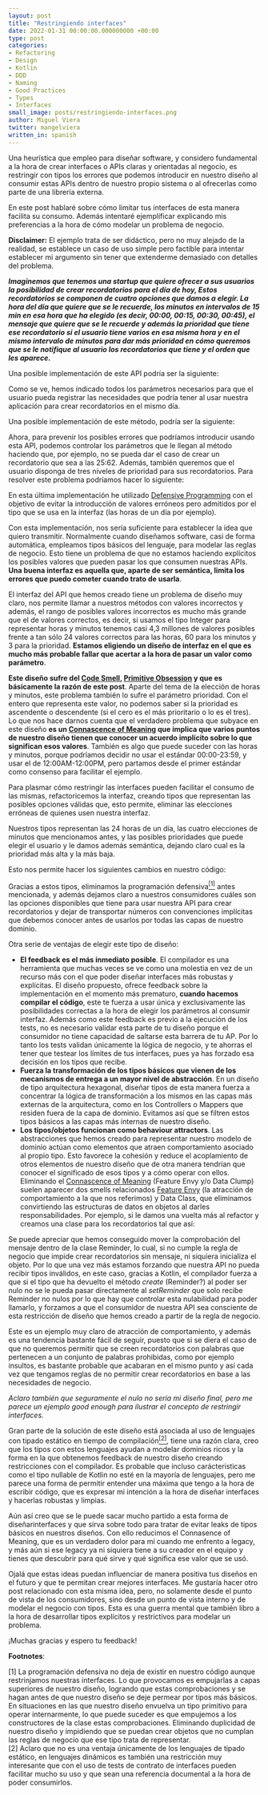 ```yaml
---
layout: post
title: "Restringiendo interfaces"
date: 2022-01-31 00:00:00.000000000 +00:00
type: post
categories:
- Refactoring
- Design
- Kotlin
- DDD
- Naming
- Good Practices
- Types
- Interfaces
small_image: posts/restringiendo-interfaces.png
author: Miguel Viera
twitter: mangelviera
written_in: spanish
---
```


Una heurística que empleo para diseñar software, y considero fundamental a la hora de crear interfaces
o APIs claras y orientadas al negocio, es restringir con tipos los errores que podemos introducir en nuestro
diseño al consumir estas APIs dentro de nuestro propio sistema o al ofrecerlas como parte de una librería externa.

En este post hablaré sobre cómo limitar tus interfaces de esta manera facilita su consumo. Además intentaré ejemplificar
explicando mis preferencias a la hora de cómo modelar un problema de negocio.

**Disclaimer:** El ejemplo trata de ser didáctico, pero no muy alejado de la realidad, se establece un caso de uso simple pero factible
para intentar establecer mi argumento sin tener que extenderme demasiado con detalles del problema.

**_Imaginemos que tenemos una startup que quiere ofrecer a sus usuarios la posibilidad de crear recordatorios para el día de hoy,
Estos recordatorios se componen de cuatro opciones que damos a elegir. La hora del día que quiere que se le recuerde,
los minutos en intervalos de 15 min en esa hora que ha elegido (es decir, 00:00, 00:15, 00:30, 00:45), el mensaje que
quiere que se le recuerde y además la prioridad que tiene ese recordatorio si el usuario tiene varios en esa misma hora y
en el mismo intervalo de minutos para dar más prioridad en cómo queremos que se le notifique al usuario los recordatorios que tiene
y el orden que les aparece._**

Una posible implementación de este API podría ser la siguiente:
<script src="https://gist.github.com/mangelviera/be7ced5279503f2b88e386d2d5a38c41.js"></script>

Como se ve, hemos indicado todos los parámetros necesarios para que el usuario pueda registrar las necesidades que podría
tener al usar nuestra aplicación para crear recordatorios en el mismo día.

Una posible implementación de este método, podría ser la siguiente:
<script src="https://gist.github.com/mangelviera/966282da69ec2f26ad547b210ad88382.js"></script>

Ahora, para prevenir los posibles errores que podríamos introducir usando esta  API, podemos controlar los parámetros que
le llegan al método haciendo que, por ejemplo, no se pueda dar el caso de crear un recordatorio que sea a las 25:62.
Además, también queremos que el usuario disponga de tres niveles de prioridad para sus recordatorios. Para
resolver este problema podríamos hacer lo siguiente:
<script src="https://gist.github.com/mangelviera/e9caf7addcb9b9306cd9f79f1ea8326b.js"></script>

En esta última implementación he utilizado [Defensive Programming](https://en.wikipedia.org/wiki/Defensive_programming)
con el objetivo de evitar la introducción de valores erróneos pero admitidos por el tipo que se usa en la interfaz
(las horas de un día por ejemplo).

Con esta implementación, nos sería suficiente para establecer la idea que quiero transmitir. Normalmente cuando diseñamos
software, casi de forma automática, empleamos tipos básicos del lenguaje, para modelar las reglas de negocio. 
Esto tiene un problema de que no estamos haciendo explícitos los posibles valores que pueden pasar los que consumen nuestras APIs. 
**Una buena interfaz es aquella que, aparte de ser semántica, limita los errores que puedo cometer cuando trato de usarla**.

El interfaz del API que hemos creado tiene un problema de diseño muy claro, nos permite llamar a nuestros métodos con valores
incorrectos y además, el rango de posibles valores incorrectos es mucho más grande que el de valores correctos, es decir, 
si usamos el tipo Integer para representar horas y minutos tenemos casi 4,3 millones de valores posibles frente a tan sólo 24 valores correctos para las horas,
60 para los minutos y 3 para la prioridad. **Estamos eligiendo un diseño de interfaz en el que es mucho
más probable fallar que acertar a la hora de pasar un valor como parámetro**.

**Este diseño sufre del [Code Smell](https://refactoring.guru/es/refactoring/smells), [Primitive Obsession](https://refactoring.guru/es/smells/primitive-obsession)
y que es básicamente la razón de este post**. Aparte del tema de la elección de horas y minutos, este problema también lo sufre
el parámetro prioridad. Con el entero que representa este valor, no podemos saber si la prioridad es ascendente
o descendente (si el cero es el más prioritario o lo es el tres). 
Lo que nos hace darnos cuenta que el verdadero problema que subyace en este diseño **es un [Connascence of Meaning](https://codesai.com/2017/01/about-connascence)
que implica que varios puntos de nuestro diseño tienen que conocer un acuerdo implícito sobre lo que significan esos valores**.
También es algo que puede suceder con las horas y minutos, porque podríamos decidir no usar el estándar 00:00-23:59,
y usar el de 12:00AM-12:00PM, pero partamos desde el primer estándar como consenso para facilitar el ejemplo.

Para plasmar cómo restringir las interfaces pueden facilitar el consumo de las mismas, refactoricemos la interfaz, 
creando tipos que representan las posibles opciones válidas que, esto permite, eliminar las elecciones erróneas de quienes usen nuestra interfaz.
<script src="https://gist.github.com/mangelviera/2e526b46985253d211e135d07388284a.js"></script>

Nuestros tipos representan las 24 horas de un día, las cuatro elecciones de minutos que mencionamos antes, y las posibles
prioridades que puede elegir el usuario y le damos además semántica, dejando claro cual es la prioridad más alta y la más baja.

Esto nos permite hacer los siguientes cambios en nuestro código:
<script src="https://gist.github.com/mangelviera/824b76e64bbdb1742c082912f757f9ff.js"></script>

Gracias a estos tipos, eliminamos la programación defensiva<a href="#nota1"><sup>[1]</sup></a> antes mencionada, y además dejamos claro a nuestros consumidores
cuáles son las opciones disponibles que tiene para usar nuestra API para crear recordatorios y dejar de transportar
números con convenciones implícitas que debemos conocer antes de usarlos por todas las capas de nuestro dominio.

Otra serie de ventajas de elegir este tipo de diseño:
* **El feedback es el más inmediato posible**. El compilador es una herramienta que muchas veces se ve como una molestia
  en vez de un recurso más con el que poder diseñar interfaces más robustas y explícitas. El diseño propuesto, ofrece feedback
  sobre la implementación en el momento más prematuro, **cuando hacemos compilar el código**, este te fuerza a usar
  única y exclusivamente las posibilidades correctas a la hora de elegir los parámetros al consumir interfaz. Además como este
  feedback es previo a la ejecución de los tests, no es necesario validar esta parte de tu diseño porque el consumidor no tiene
  capacidad de saltarse esta barrera de tu AP. Por lo tanto los tests validan únicamente la lógica de negocio, y te ahorras el
  tener que testear los límites de tus interfaces, pues ya has forzado esa decisión en los tipos que recibe.
* **Fuerza la transformación de los tipos básicos que vienen de los mecanismos de entrega a un mayor nivel de abstracción**.
  En un diseño de tipo arquitectura hexagonal, diseñar tipos de esta manera fuerza a concentrar la lógica de transformación a los
  mismos en las capas más externas de la arquitectura, como en los Controllers o Mappers que residen fuera de la capa de dominio.
  Evitamos así que se filtren estos tipos básicos a las capas más internas de nuestro diseño.
* **Los tipos/objetos funcionan como behaviour attractors**. Las abstracciones que hemos creado para representar nuestro
  modelo de dominio actúan como elementos que atraen comportamiento asociado al propio tipo. Esto favorece la cohesión y reduce
  el acoplamiento de otros elementos de nuestro diseño que de otra manera tendrían que conocer el significado de esos tipos y a cómo operar con ellos. Eliminando
  el [Connascence of Meaning](https://codesai.com/2017/01/about-connascence) (Feature Envy y/o Data Clump) 
  suelen aparecer dos smells relacionados [Feature Envy](https://refactoring.guru/es/smells/feature-envy) (la atracción de comportamiento a la que nos referimos) y Data Class,
  que eliminamos convirtiendo las estructuras de datos en objetos al darles responsabilidades.
  Por ejemplo, si le damos una vuelta más al refactor y creamos una clase para los recordatorios tal que así:
<script src="https://gist.github.com/mangelviera/bee9e1ffd519f6c7f14914da244dd6b9.js"></script>

Se puede apreciar que hemos conseguido mover la comprobación del mensaje dentro de la clase Reminder, lo cual, si no cumple
la regla de negocio que impide crear recordatorios sin mensaje, ni siquiera inicializa el objeto. Por lo que
una vez más estamos forzando que nuestra API no pueda recibir tipos inválidos, en este caso, gracias a Kotlin,
el compilador fuerza a que si el tipo que ha devuelto el método _create_ (Reminder?) al poder ser nulo no se le pueda pasar
directamente al _setReminder_ que solo recibe Reminder no nulos por lo que hay que controlar esta nulabilidad para poder llamarlo,
y forzamos a que el consumidor de nuestra API sea consciente de esta restricción de diseño que hemos creado a partir de la regla de negocio.

Este es un ejemplo muy claro de atracción de comportamiento, y además es una tendencia bastante fácil de seguir, puesto que
si se diera el caso de que no queremos permitir que se creen recordatorios con palabras que pertenecen a un conjunto de palabras
prohibidas, como por ejemplo insultos, es bastante probable que acabaran en el mismo punto y así cada vez que tengamos reglas de
no permitir crear recordatorios en base a las necesidades de negocio.

_Aclaro también que seguramente el nulo no sería mi diseño final, pero me parece un ejemplo good enough para ilustrar el concepto de restringir interfaces._

Gran parte de la solución de este diseño está asociada al uso de lenguajes con tipado estático en tiempo de compilación<a href="#nota2"><sup>[2]</sup></a>,
tiene una razón clara, creo que los tipos con estos lenguajes ayudan a modelar dominios ricos y la forma en la que obtenemos
feedback de nuestro diseño creando restricciones con el compilador. Es probable que incluso carácteristicas como el tipo
nullable de Kotlin no esté en la mayoría de lenguajes, pero me parece una forma de permitir entender una máxima que tengo
a la hora de escribir código, que es expresar mi intención a la hora de diseñar interfaces y hacerlas robustas y limpias.

Aún así creo que se le puede sacar mucho partido a esta forma de diseñarinterfaces  y que sirva sobre todo para tratar
de evitar leaks de tipos básicos en nuestros diseños. Con ello reducimos el Connasence of Meaning, que es un verdadero dolor para
mí cuando me enfrento a legacy, y más aún si ese legacy ya ni siquiera tiene a su creador en el equipo y tienes que descubrir
para qué sirve y qué significa ese valor que se usó.

Ojalá que estas ideas puedan influenciar de manera positiva tus diseños en el futuro y que te permitan crear mejores interfaces.
Me gustaría hacer otro post relacionado con esta misma idea, pero, no solamente desde el punto de vista de los consumidores,
sino desde un punto de vista interno y de modelar el negocio con tipos. Esta es una guerra mental que también libro a la hora de desarrollar tipos explícitos
y restrictivos para modelar un problema.

¡Muchas gracias y espero tu feedback!

**Footnotes**:

<div class="foot-note">
  <a name="nota1"></a> [1] La programación defensiva no deja de existir en nuestro código aunque restrinjamos nuestras interfaces.
                           Lo que provocamos es empujarlas a capas superiores de nuestro diseño, logrando que estas comprobaciones y se hagan antes de que nuestro diseño se deje permear por tipos más básicos.
                           En situaciones en las que nuestro diseño envuelva un tipo primitivo para operar internarmente, lo que puede suceder es que empujemos a los constructores de la clase estas comprobaciones.
                           Eliminando duplicidad de nuestro diseño y impidiendo que se puedan crear objetos que no cumplan las reglas de negocio que ese tipo trata de representar. 
</div>
<div class="foot-note">
  <a name="nota2"></a> [2] Aclaro que no es una ventaja únicamente de los lenguajes de tipado estático, en lenguajes dinámicos es también una restricción
                           muy interesante que con el uso de tests de contrato de interfaces pueden facilitar mucho su uso y que sean una referencia
                           documental a la hora de poder consumirlos.
</div>

